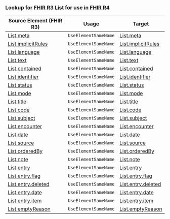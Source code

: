 ### Lookup for [FHIR R3](https://hl7.org/fhir/STU3/) [List](https://hl7.org/fhir/STU3/List.html) for use in [FHIR R4](https://hl7.org/fhir/R4/)

| Source Element (FHIR R3) | Usage | Target |
| -------------- | ----- | ------ |
| [List.meta](https://hl7.org/fhir/STU3/List.html#resource) | `UseElementSameName` | [List.meta](https://hl7.org/fhir/R4/List.html#resource) |
| [List.implicitRules](https://hl7.org/fhir/STU3/List.html#resource) | `UseElementSameName` | [List.implicitRules](https://hl7.org/fhir/R4/List.html#resource) |
| [List.language](https://hl7.org/fhir/STU3/List.html#resource) | `UseElementSameName` | [List.language](https://hl7.org/fhir/R4/List.html#resource) |
| [List.text](https://hl7.org/fhir/STU3/List.html#resource) | `UseElementSameName` | [List.text](https://hl7.org/fhir/R4/List.html#resource) |
| [List.contained](https://hl7.org/fhir/STU3/List.html#resource) | `UseElementSameName` | [List.contained](https://hl7.org/fhir/R4/List.html#resource) |
| [List.identifier](https://hl7.org/fhir/STU3/List.html#resource) | `UseElementSameName` | [List.identifier](https://hl7.org/fhir/R4/List.html#resource) |
| [List.status](https://hl7.org/fhir/STU3/List.html#resource) | `UseElementSameName` | [List.status](https://hl7.org/fhir/R4/List.html#resource) |
| [List.mode](https://hl7.org/fhir/STU3/List.html#resource) | `UseElementSameName` | [List.mode](https://hl7.org/fhir/R4/List.html#resource) |
| [List.title](https://hl7.org/fhir/STU3/List.html#resource) | `UseElementSameName` | [List.title](https://hl7.org/fhir/R4/List.html#resource) |
| [List.code](https://hl7.org/fhir/STU3/List.html#resource) | `UseElementSameName` | [List.code](https://hl7.org/fhir/R4/List.html#resource) |
| [List.subject](https://hl7.org/fhir/STU3/List.html#resource) | `UseElementSameName` | [List.subject](https://hl7.org/fhir/R4/List.html#resource) |
| [List.encounter](https://hl7.org/fhir/STU3/List.html#resource) | `UseElementSameName` | [List.encounter](https://hl7.org/fhir/R4/List.html#resource) |
| [List.date](https://hl7.org/fhir/STU3/List.html#resource) | `UseElementSameName` | [List.date](https://hl7.org/fhir/R4/List.html#resource) |
| [List.source](https://hl7.org/fhir/STU3/List.html#resource) | `UseElementSameName` | [List.source](https://hl7.org/fhir/R4/List.html#resource) |
| [List.orderedBy](https://hl7.org/fhir/STU3/List.html#resource) | `UseElementSameName` | [List.orderedBy](https://hl7.org/fhir/R4/List.html#resource) |
| [List.note](https://hl7.org/fhir/STU3/List.html#resource) | `UseElementSameName` | [List.note](https://hl7.org/fhir/R4/List.html#resource) |
| [List.entry](https://hl7.org/fhir/STU3/List.html#resource) | `UseElementSameName` | [List.entry](https://hl7.org/fhir/R4/List.html#resource) |
| [List.entry.flag](https://hl7.org/fhir/STU3/List.html#resource) | `UseElementSameName` | [List.entry.flag](https://hl7.org/fhir/R4/List.html#resource) |
| [List.entry.deleted](https://hl7.org/fhir/STU3/List.html#resource) | `UseElementSameName` | [List.entry.deleted](https://hl7.org/fhir/R4/List.html#resource) |
| [List.entry.date](https://hl7.org/fhir/STU3/List.html#resource) | `UseElementSameName` | [List.entry.date](https://hl7.org/fhir/R4/List.html#resource) |
| [List.entry.item](https://hl7.org/fhir/STU3/List.html#resource) | `UseElementSameName` | [List.entry.item](https://hl7.org/fhir/R4/List.html#resource) |
| [List.emptyReason](https://hl7.org/fhir/STU3/List.html#resource) | `UseElementSameName` | [List.emptyReason](https://hl7.org/fhir/R4/List.html#resource) |
